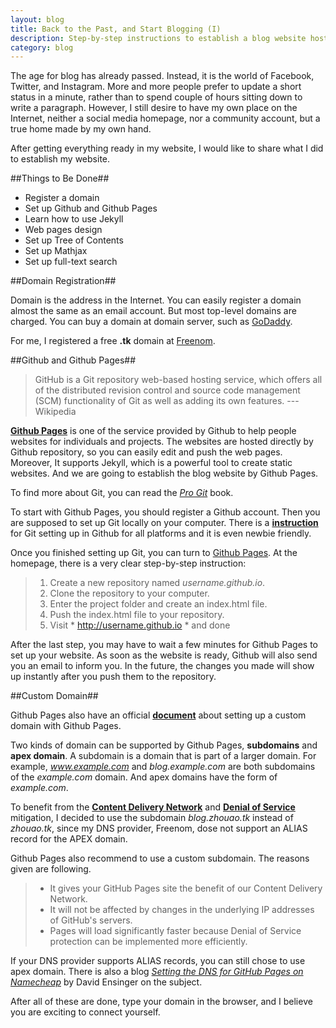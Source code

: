 ```yaml
---
layout: blog
title: Back to the Past, and Start Blogging (I)
description: Step-by-step instructions to establish a blog website hosted by Github Pages and using Jekyll with functional tools, such as code highlight, mathematic expressions rendering and full-text search.
category: blog
---
```


The age for blog has already passed. Instead, it is the world of Facebook, Twitter, and Instagram. More and more people prefer to update a short status in a minute, rather than to spend couple of hours sitting down to write a paragraph. However, I still desire to have my own place on the Internet, neither a social media homepage, nor a community account, but a true home made by my own hand.

After getting everything ready in my website, I would like to share what I did to establish my website.

##Things to Be Done##
- Register a domain
- Set up Github and Github Pages
- Learn how to use Jekyll
- Web pages design
- Set up Tree of Contents
- Set up Mathjax
- Set up full-text search

##Domain Registration##

Domain is the address in the Internet. You can easily register a domain almost the same as an email account. But most top-level domains are charged. You can buy a domain at domain server, such as [GoDaddy](https://www.godaddy.com/).

For me, I registered a free **.tk** domain at [Freenom](http://www.freenom.com/en/index.html).

##Github and Github Pages##

>GitHub is a Git repository web-based hosting service, which offers all of the distributed revision control and source code management (SCM) functionality of Git as well as adding its own features.
---Wikipedia

[**Github Pages**](https://pages.github.com/) is one of the service provided by Github to help people websites for individuals and projects. The websites are hosted directly by Github repository, so you can easily edit and push the web pages. Moreover, It supports Jekyll, which is a powerful tool to create static websites. And we are going to establish the blog website by Github Pages.

To find more about Git, you can read the [*Pro Git*](http://git-scm.com/book/en/v2) book.

To start with Github Pages, you should register a Github account. Then you are supposed to set up Git locally on your computer. There is a [**instruction**](https://help.github.com/articles/set-up-git/#platform-mac) for Git setting up in Github for all platforms and it is even newbie friendly.

Once you finished setting up Git, you can turn to [Github Pages](https://pages.github.com/). At the homepage, there is a very clear step-by-step instruction:
>1. Create a new repository named *username.github.io*.
>2. Clone the repository to your computer.
>3. Enter the project folder and create an index.html file.
>4. Push the index.html file to your repository.
>5. Visit * http://username.github.io * and done

After the last step, you may have to wait a few minutes for Github Pages to set up your website. As soon as the website is ready, Github will also send you an email to inform you. In the future, the changes you made will show up instantly after you push them to the repository.

##Custom Domain##

Github Pages also have an official [**document**](https://help.github.com/articles/setting-up-a-custom-domain-with-github-pages/) about setting up a custom domain with Github Pages.

Two kinds of domain can be supported by Github Pages, **subdomains** and **apex domain**. A subdomain is a domain that is part of a larger domain. For example, *www.example.com* and *blog.example.com* are both subdomains of the *example.com* domain. And apex domains have the form of *example.com*.

To benefit from the [**Content Delivery Network**](http://en.wikipedia.org/wiki/Content_delivery_network) and [**Denial of Service**](http://en.wikipedia.org/wiki/Denial-of-service_attack) mitigation, I decided to use the subdomain *blog.zhouao.tk* instead of *zhouao.tk*, since my DNS provider, Freenom, dose not support an ALIAS record for the APEX domain.

Github Pages also recommend to use a custom subdomain. The reasons given are following.
>- It gives your GitHub Pages site the benefit of our Content Delivery Network.
>- It will not be affected by changes in the underlying IP addresses of GitHub's servers.
>- Pages will load significantly faster because Denial of Service protection can be implemented more efficiently.

If your DNS provider supports ALIAS records, you can still chose to use apex domain. There is also a blog [*Setting the DNS for GitHub Pages on Namecheap*](http://davidensinger.com/2013/03/setting-the-dns-for-github-pages-on-namecheap/) by David Ensinger on the subject.

After all of these are done, type your domain in the browser, and I believe you are exciting to connect yourself.


